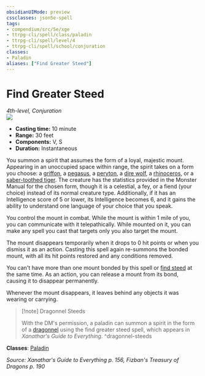 ```yaml
---
obsidianUIMode: preview
cssclasses: json5e-spell
tags:
- compendium/src/5e/xge
- ttrpg-cli/spell/class/paladin
- ttrpg-cli/spell/level/4
- ttrpg-cli/spell/school/conjuration
classes:
- Paladin
aliases: ["Find Greater Steed"]
---
```

# Find Greater Steed
*4th-level, Conjuration*  
![](/3-Mechanics/CLI/spells/img/find-greater-steed.webp#right)  

- **Casting time:** 10 minute
- **Range:** 30 feet
- **Components:** V, S
- **Duration:** Instantaneous

You summon a spirit that assumes the form of a loyal, majestic mount. Appearing in an unoccupied space within range, the spirit takes on a form you choose: a [griffon](/3-Mechanics/CLI/bestiary/monstrosity/griffon.md), a [pegasus](/3-Mechanics/CLI/bestiary/celestial/pegasus.md), a [peryton](/3-Mechanics/CLI/bestiary/monstrosity/peryton.md), a [dire wolf](/3-Mechanics/CLI/bestiary/beast/dire-wolf.md), a [rhinoceros](/3-Mechanics/CLI/bestiary/beast/rhinoceros.md), or a [saber-toothed tiger](/3-Mechanics/CLI/bestiary/beast/saber-toothed-tiger.md). The creature has the statistics provided in the Monster Manual for the chosen form, though it is a celestial, a fey, or a fiend (your choice) instead of its normal creature type. Additionally, if it has an Intelligence score of 5 or lower, its Intelligence becomes 6, and it gains the ability to understand one language of your choice that you speak.

You control the mount in combat. While the mount is within 1 mile of you, you can communicate with it telepathically. While mounted on it, you can make any spell you cast that targets only you also target the mount.

The mount disappears temporarily when it drops to 0 hit points or when you dismiss it as an action. Casting this spell again re-summons the bonded mount, with all its hit points restored and any conditions removed.

You can't have more than one mount bonded by this spell or [find steed](/3-Mechanics/CLI/spells/find-steed.md) at the same time. As an action, you can release a mount from its bond, causing it to disappear permanently.

Whenever the mount disappears, it leaves behind any objects it was wearing or carrying.

> [!note] Dragonnel Steeds
> 
> With the DM's permission, a paladin can summon a spirit in the form of a [dragonnel](/3-Mechanics/CLI/bestiary/dragon/dragonnel-ftd.md) using the find greater steed spell, which appears in *Xanathar's Guide to Everything*.
^dragonnel-steeds

**Classes**: [Paladin](/3-Mechanics/CLI/classes/paladin.md)

*Source: Xanathar's Guide to Everything p. 156, Fizban's Treasury of Dragons p. 190*